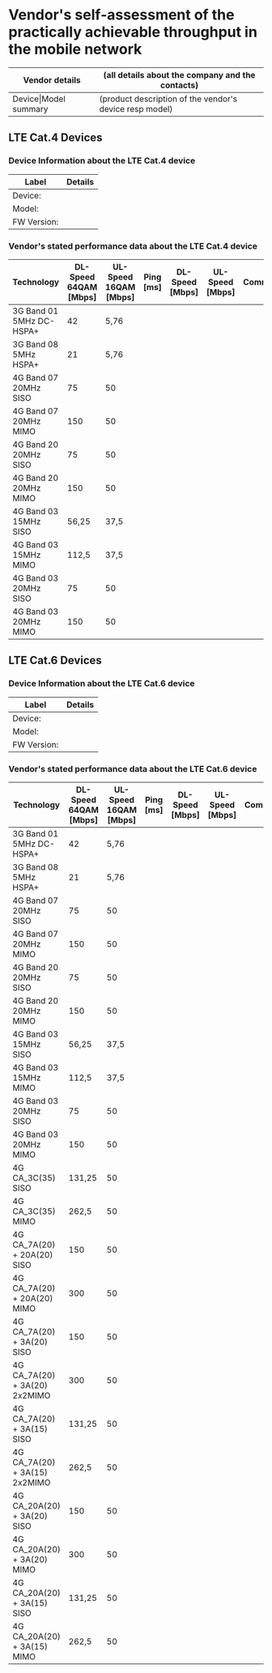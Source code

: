 # Vendor's self-assessment of the practically achievable throughput in the mobile network

| Vendor details        | (all details about the company and the contacts)        |
| --------------------- | ------------------------------------------------------- |
| Device\|Model summary | (product description of the vendor's device resp model) |

## LTE Cat.4 Devices

### Device Information about the LTE Cat.4 device

| Label       | Details |
| ----------- | ------- |
| Device:     |         |
| Model:      |         |
| FW Version: |         |

### Vendor's stated performance data about the LTE Cat.4 device

| Technology                | DL-Speed  64QAM<br />[Mbps] | UL-Speed  16QAM<br />[Mbps] | Ping [ms] | DL-Speed [Mbps] | UL-Speed [Mbps] | Comment |
| ------------------------- | --------------------------- | --------------------------- | --------- | --------------- | --------------- | ------- |
| 3G Band 01 5MHz  DC-HSPA+ | 42                          | 5,76                        |           |                 |                 |         |
| 3G Band 08 5MHz HSPA+     | 21                          | 5,76                        |           |                 |                 |         |
| 4G Band 07 20MHz SISO     | 75                          | 50                          |           |                 |                 |         |
| 4G Band 07 20MHz MIMO     | 150                         | 50                          |           |                 |                 |         |
| 4G Band 20 20MHz SISO     | 75                          | 50                          |           |                 |                 |         |
| 4G Band 20 20MHz MIMO     | 150                         | 50                          |           |                 |                 |         |
| 4G Band 03 15MHz SISO     | 56,25                       | 37,5                        |           |                 |                 |         |
| 4G Band 03 15MHz MIMO     | 112,5                       | 37,5                        |           |                 |                 |         |
| 4G Band 03 20MHz SISO     | 75                          | 50                          |           |                 |                 |         |
| 4G Band 03 20MHz MIMO     | 150                         | 50                          |           |                 |                 |         |

## LTE Cat.6 Devices

### Device Information about the LTE Cat.6 device

| Label       | Details |
| ----------- | ------- |
| Device:     |         |
| Model:      |         |
| FW Version: |         |

### Vendor's stated performance data about the LTE Cat.6 device

| Technology                    | DL-Speed  64QAM<br />[Mbps] | UL-Speed  16QAM<br />[Mbps] | Ping [ms] | DL-Speed [Mbps] | UL-Speed [Mbps] | Comment |
| ----------------------------- | --------------------------- | --------------------------- | --------- | --------------- | --------------- | ------- |
| 3G  Band 01 5MHz DC-HSPA+     | 42                          | 5,76                        |           |                 |                 |         |
| 3G Band 08 5MHz HSPA+         | 21                          | 5,76                        |           |                 |                 |         |
| 4G Band 07 20MHz SISO         | 75                          | 50                          |           |                 |                 |         |
| 4G Band 07 20MHz MIMO         | 150                         | 50                          |           |                 |                 |         |
| 4G Band 20 20MHz SISO         | 75                          | 50                          |           |                 |                 |         |
| 4G Band 20 20MHz MIMO         | 150                         | 50                          |           |                 |                 |         |
| 4G Band 03 15MHz SISO         | 56,25                       | 37,5                        |           |                 |                 |         |
| 4G Band 03 15MHz MIMO         | 112,5                       | 37,5                        |           |                 |                 |         |
| 4G Band 03 20MHz SISO         | 75                          | 50                          |           |                 |                 |         |
| 4G Band 03 20MHz MIMO         | 150                         | 50                          |           |                 |                 |         |
| 4G CA_3C(35) SISO             | 131,25                      | 50                          |           |                 |                 |         |
| 4G CA_3C(35) MIMO             | 262,5                       | 50                          |           |                 |                 |         |
| 4G CA_7A(20) + 20A(20) SISO   | 150                         | 50                          |           |                 |                 |         |
| 4G CA_7A(20) + 20A(20) MIMO   | 300                         | 50                          |           |                 |                 |         |
| 4G CA_7A(20) + 3A(20) SISO    | 150                         | 50                          |           |                 |                 |         |
| 4G CA_7A(20) + 3A(20) 2x2MIMO | 300                         | 50                          |           |                 |                 |         |
| 4G CA_7A(20) + 3A(15) SISO    | 131,25                      | 50                          |           |                 |                 |         |
| 4G CA_7A(20) + 3A(15) 2x2MIMO | 262,5                       | 50                          |           |                 |                 |         |
| 4G CA_20A(20) + 3A(20) SISO   | 150                         | 50                          |           |                 |                 |         |
| 4G CA_20A(20) + 3A(20) MIMO   | 300                         | 50                          |           |                 |                 |         |
| 4G CA_20A(20) + 3A(15) SISO   | 131,25                      | 50                          |           |                 |                 |         |
| 4G CA_20A(20) + 3A(15) MIMO   | 262,5                       | 50                          |           |                 |                 |         |